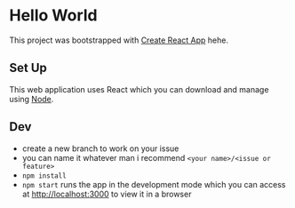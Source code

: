 # Hello World

This project was bootstrapped with [Create React App](https://github.com/facebook/create-react-app) hehe.

## Set Up

This web application uses React which you can download and manage using [Node](https://nodejs.org/en/download/).

## Dev

- create a new branch to work on your issue
- you can name it whatever man i recommend `<your name>/<issue or feature>`
- `npm install`
- `npm start` runs the app in the development mode which you can access at [http://localhost:3000](http://localhost:3000) to view it in a browser
